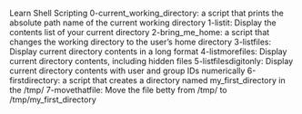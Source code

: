 Learn Shell Scripting
0-current_working_directory: a script that prints the absolute path name of the current working directory
1-listit: Display the contents list of your current directory
2-bring_me_home: a script that changes the working directory to the user’s home directory
3-listfiles: Display current directory contents in a long format
4-listmorefiles: Display current directory contents, including hidden files
5-listfilesdigitonly: Display current directory contents with user and group IDs numerically
6-firstdirectory: a script that creates a directory named my_first_directory in the /tmp/
7-movethatfile: Move the file betty from /tmp/ to /tmp/my_first_directory